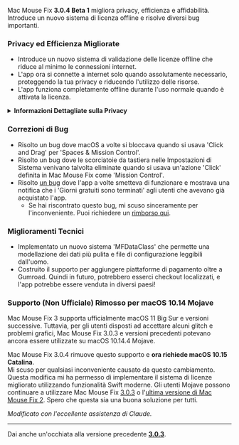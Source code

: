 Mac Mouse Fix **3.0.4 Beta 1** migliora privacy, efficienza e affidabilità.\
Introduce un nuovo sistema di licenza offline e risolve diversi bug importanti.

### Privacy ed Efficienza Migliorate

- Introduce un nuovo sistema di validazione delle licenze offline che riduce al minimo le connessioni internet.
- L'app ora si connette a internet solo quando assolutamente necessario, proteggendo la tua privacy e riducendo l'utilizzo delle risorse.
- L'app funziona completamente offline durante l'uso normale quando è attivata la licenza.

<details>
<summary><b>Informazioni Dettagliate sulla Privacy</b></summary>
Le versioni precedenti convalidavano le licenze online ad ogni avvio, potenzialmente permettendo la memorizzazione dei log di connessione da parte di server di terze parti (GitHub e Gumroad). Il nuovo sistema elimina le connessioni non necessarie – dopo l'attivazione iniziale della licenza, si connette a internet solo se i dati della licenza locale sono corrotti.
<br><br>
Anche se non ho mai registrato personalmente alcun comportamento degli utenti, il sistema precedente teoricamente permetteva ai server di terze parti di registrare indirizzi IP e tempi di connessione. Gumroad poteva anche registrare la tua chiave di licenza e potenzialmente correlarla a qualsiasi informazione personale registrata su di te al momento dell'acquisto di Mac Mouse Fix.
<br><br>
Non avevo considerato questi sottili problemi di privacy quando ho costruito il sistema di licenze originale, ma ora Mac Mouse Fix è il più privato e libero da internet possibile!
<br><br>
Vedi anche <a href=https://gumroad.com/privacy>l'informativa sulla privacy di Gumroad</a> e questo mio <a href=https://github.com/noah-nuebling/mac-mouse-fix/issues/976#issuecomment-2140955801>commento su GitHub</a>.

</details>

### Correzioni di Bug

- Risolto un bug dove macOS a volte si bloccava quando si usava 'Click and Drag' per 'Spaces & Mission Control'.
- Risolto un bug dove le scorciatoie da tastiera nelle Impostazioni di Sistema venivano talvolta eliminate quando si usava un'azione 'Click' definita in Mac Mouse Fix come 'Mission Control'.
- Risolto [un bug](https://github.com/noah-nuebling/mac-mouse-fix/issues?q=state%3Aopen%20label%3A%22%27Free%20days%20are%20over%27%20bug%22) dove l'app a volte smetteva di funzionare e mostrava una notifica che i 'Giorni gratuiti sono terminati' agli utenti che avevano già acquistato l'app.
    - Se hai riscontrato questo bug, mi scuso sinceramente per l'inconveniente. Puoi richiedere un [rimborso qui](https://redirect.macmousefix.com/?message=&target=mmf-apply-for-refund).

### Miglioramenti Tecnici

- Implementato un nuovo sistema 'MFDataClass' che permette una modellazione dei dati più pulita e file di configurazione leggibili dall'uomo.
- Costruito il supporto per aggiungere piattaforme di pagamento oltre a Gumroad. Quindi in futuro, potrebbero esserci checkout localizzati, e l'app potrebbe essere venduta in diversi paesi!

### Supporto (Non Ufficiale) Rimosso per macOS 10.14 Mojave

Mac Mouse Fix 3 supporta ufficialmente macOS 11 Big Sur e versioni successive. Tuttavia, per gli utenti disposti ad accettare alcuni glitch e problemi grafici, Mac Mouse Fix 3.0.3 e versioni precedenti potevano ancora essere utilizzate su macOS 10.14.4 Mojave.

Mac Mouse Fix 3.0.4 rimuove questo supporto e **ora richiede macOS 10.15 Catalina**.\
Mi scuso per qualsiasi inconveniente causato da questo cambiamento. Questa modifica mi ha permesso di implementare il sistema di licenze migliorato utilizzando funzionalità Swift moderne. Gli utenti Mojave possono continuare a utilizzare Mac Mouse Fix [3.0.3](https://github.com/noah-nuebling/mac-mouse-fix/releases/tag/3.0.3) o l'[ultima versione di Mac Mouse Fix 2](https://redirect.macmousefix.com/?target=mmf2-latest). Spero che questa sia una buona soluzione per tutti.

*Modificato con l'eccellente assistenza di Claude.*

---

Dai anche un'occhiata alla versione precedente [**3.0.3**](https://github.com/noah-nuebling/mac-mouse-fix/releases/tag/3.0.3).